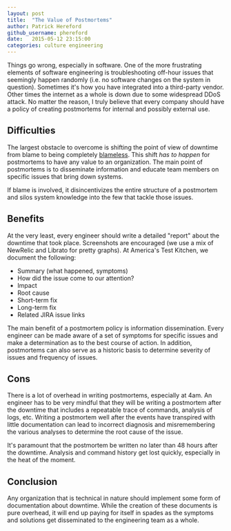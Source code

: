 ```yaml
---
layout: post
title:  "The Value of Postmortems"
author: Patrick Hereford
github_username: phereford
date:   2015-05-12 23:15:00
categories: culture engineering
---
```


Things go wrong, especially in software. One of the more frustrating elements of
software engineering is troubleshooting off-hour issues that seemingly happen
randomly (i.e. no software changes on the system in question). Sometimes it's
how you have integrated into a third-party vendor. Other times the internet as a 
whole is down due to some widespread DDoS attack. No matter the reason, I
truly believe that every company should have a policy of creating postmortems
for internal and possibly external use.

## Difficulties
The largest obstacle to overcome is shifting the point of view of downtime from
blame to being completely [blameless](https://codeascraft.com/2012/05/22/blameless-postmortems/). This shift _has to happen_ for postmortems to have any value to
an organization. The main point of postmortems is to disseminate information and
educate team members on specific issues that bring down systems.

If blame is involved, it disincentivizes the entire structure of a postmortem and
silos system knowledge into the few that tackle those issues.

## Benefits
At the very least, every engineer should write a detailed "report" about the
downtime that took place.  Screenshots are encouraged (we use a mix of NewRelic
and Librato for pretty graphs). At America's Test Kitchen, we document the
following:  
- Summary (what happened, symptoms)  
- How did the issue come to our attention?  
- Impact  
- Root cause  
- Short-term fix  
- Long-term fix  
- Related JIRA issue links  

The main benefit of a postmortem policy is information dissemination. Every
engineer can be made aware of a set of symptoms for specific issues and make a
determination as to the best course of action. In addition, postmortems can also
serve as a historic basis to determine severity of issues and frequency of
issues.

## Cons
There is a lot of overhead in writing postmortems, especially at 4am. An
engineer has to be very mindful that they will be writing a postmortem after
the downtime that includes a repeatable trace of commands,
analysis of logs, etc. Writing a postmortem well after the events have
transpired with little documentation can lead to incorrect diagnosis and
misremembering the various analyses to determine the root cause of the issue.

It's paramount that the postmortem be written no later than 48 hours after the
downtime. Analysis and command history get lost quickly, especially in the heat
of the moment.

## Conclusion
Any organization that is technical in nature should implement some form of 
documentation about downtime. While the creation of these documents is pure
overhead, it will end up paying for itself in spades as the  symptoms and
solutions get disseminated to the engineering team as a whole.
